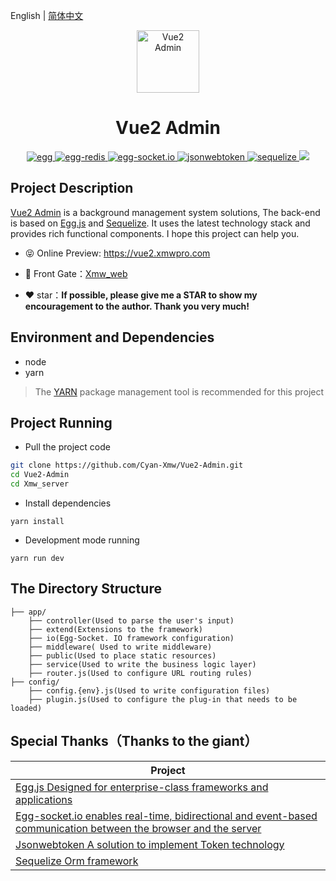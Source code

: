 English | [简体中文](./README.md)

<p align="center"><img width="100" src="https://ali-oss.xmwpro.com/project/vue2-admin/logo.svg!cyan" alt="Vue2 Admin"></p>

<h1 align="center">Vue2 Admin</h1>

<p align="center">
  <a href="https://github.com/eggjs/egg/" target="_blank">
    <img src="https://ali-oss.xmwpro.com/project/vue2-admin/shield/egg.svg!cyan" alt="egg">
  </a>
  <a href="https://github.com/eggjs/egg-redis/" target="_blank">
    <img src="https://ali-oss.xmwpro.com/project/vue2-admin/shield/redis.svg!cyan" alt="egg-redis">
  </a>
  <a href="https://github.com/eggjs/egg-socket.io/" target="_blank">
    <img src="https://ali-oss.xmwpro.com/project/vue2-admin/shield/socket.svg!cyan" alt="egg-socket.io">
  </a>
  <a href="https://github.com/auth0/node-jsonwebtoken/" target="_blank">
    <img src="https://ali-oss.xmwpro.com/project/vue2-admin/shield/token.svg!cyan" alt="jsonwebtoken">
  </a>
  <a href="https://github.com/sequelize/sequelize/" target="_blank">
    <img src="https://ali-oss.xmwpro.com/project/vue2-admin/shield/sequelize.svg!cyan" alt="sequelize">
  </a>
  <a>
    <img src="https://ali-oss.xmwpro.com/project/vue2-admin/shield/build.svg!cyan">
  </a>
</p>

## Project Description

[Vue2 Admin](https://vue2.xmwpro.com/) is a background management system solutions, The back-end is based on [Egg.js](https://github.com/eggjs/egg/) and [Sequelize](https://github.com/sequelize/sequelize/). It uses the latest technology stack and provides rich functional components. I hope this project can help you.

- 😝 Online Preview: https://vue2.xmwpro.com

- 🔗 Front Gate：[Xmw_web](../Xmw_web)

- ❤️ star：**If possible, please give me a STAR to show my encouragement to the author. Thank you very much!**

## Environment and Dependencies

- node
- yarn

> The [YARN](https://yarnpkg.com/) package management tool is recommended for this project

## Project Running

- Pull the project code
```bash
git clone https://github.com/Cyan-Xmw/Vue2-Admin.git
cd Vue2-Admin
cd Xmw_server
```

- Install dependencies
```
yarn install
```

- Development mode running
```
yarn run dev
```

## The Directory Structure

```
├── app/
    ├── controller(Used to parse the user's input)
    ├── extend(Extensions to the framework)
    ├── io(Egg-Socket. IO framework configuration)
    ├── middleware( Used to write middleware)
    ├── public(Used to place static resources)
    ├── service(Used to write the business logic layer)
    ├── router.js(Used to configure URL routing rules)
├── config/
    ├── config.{env}.js(Used to write configuration files)
    ├── plugin.js(Used to configure the plug-in that needs to be loaded)
```


## Special Thanks（Thanks to the giant）

| Project                                                          |
| ---------------------------------------------------------------- |
| [Egg.js Designed for enterprise-class frameworks and applications](https://github.com/eggjs/egg)                              |
| [Egg-socket.io enables real-time, bidirectional and event-based communication between the browser and the server](https://github.com/eggjs/egg-socket.io)     |
| [Jsonwebtoken A solution to implement Token technology](https://github.com/auth0/node-jsonwebtoken) |
| [Sequelize Orm framework](https://github.com/sequelize/sequelize)                          |
